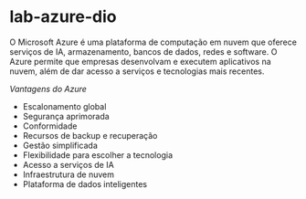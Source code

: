 # lab-azure-dio
O Microsoft Azure é uma plataforma de computação em nuvem que oferece serviços de IA, armazenamento, bancos de dados, redes e software. 
O Azure permite que empresas desenvolvam e executem aplicativos na nuvem, além de dar acesso a serviços e tecnologias mais recentes. 

*Vantagens do Azure*

- Escalonamento global
- Segurança aprimorada
- Conformidade
- Recursos de backup e recuperação
- Gestão simplificada
- Flexibilidade para escolher a tecnologia
- Acesso a serviços de IA
- Infraestrutura de nuvem
- Plataforma de dados inteligentes

